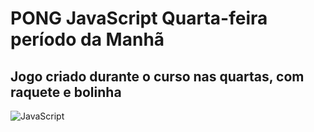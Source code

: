 # PONG JavaScript Quarta-feira período da Manhã
## Jogo criado durante o curso nas quartas, com raquete e bolinha
![JavaScript](https://img.shields.io/badge/JavaScript-323330?style=for-the-badge&logo=javascript&logoColor=F7DF1E)
